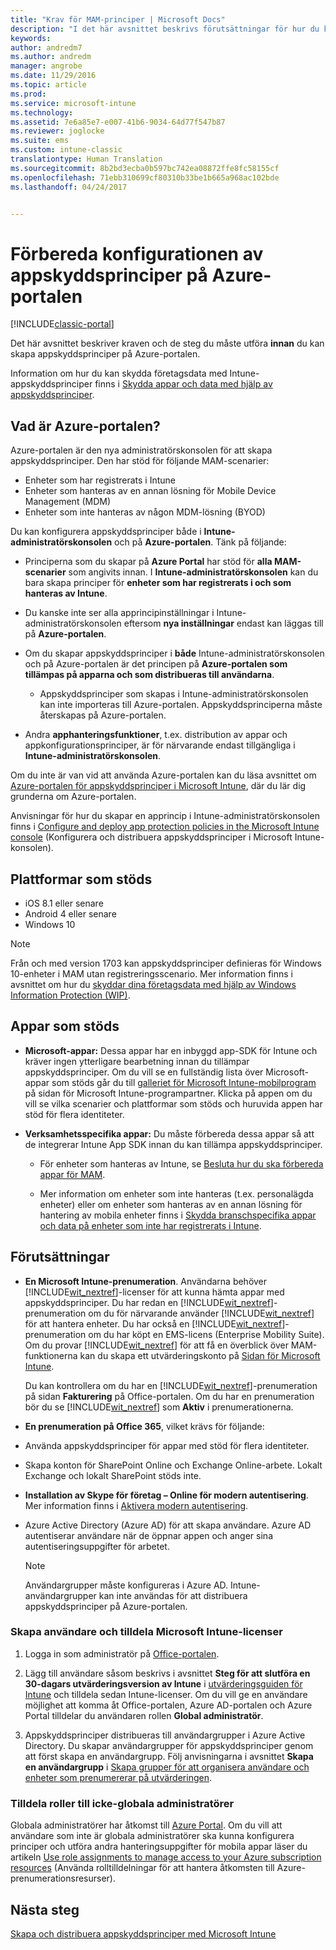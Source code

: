 ```yaml
---
title: "Krav för MAM-principer | Microsoft Docs"
description: "I det här avsnittet beskrivs förutsättningar för hur du konfigurerar användare innan du skapar hanteringsprinciper för mobilappar."
keywords: 
author: andredm7
ms.author: andredm
manager: angrobe
ms.date: 11/29/2016
ms.topic: article
ms.prod: 
ms.service: microsoft-intune
ms.technology: 
ms.assetid: 7e6a85e7-e007-41b6-9034-64d77f547b87
ms.reviewer: joglocke
ms.suite: ems
ms.custom: intune-classic
translationtype: Human Translation
ms.sourcegitcommit: 8b2bd3ecba0b597bc742ea08872ffe8fc58155cf
ms.openlocfilehash: 71ebb310699cf80310b33be1b665a968ac102bde
ms.lasthandoff: 04/24/2017


---
```


# <a name="get-ready-to-configure-app-protection-policies-in-the-azure-portal"></a>Förbereda konfigurationen av appskyddsprinciper på Azure-portalen

[!INCLUDE[classic-portal](../includes/classic-portal.md)]

Det här avsnittet beskriver kraven och de steg du måste utföra **innan** du kan skapa appskyddsprinciper på Azure-portalen.

Information om hur du kan skydda företagsdata med Intune-appskyddsprinciper finns i [Skydda appar och data med hjälp av appskyddsprinciper](protect-apps-and-data-with-microsoft-intune.md).

## <a name="what-is-the-azure-portal"></a>Vad är Azure-portalen?

Azure-portalen är den nya administratörskonsolen för att skapa appskyddsprinciper. Den har stöd för följande MAM-scenarier:
- Enheter som har registrerats i Intune
- Enheter som hanteras av en annan lösning för Mobile Device Management (MDM)
- Enheter som inte hanteras av någon MDM-lösning (BYOD)

Du kan konfigurera appskyddsprinciper både i **Intune-administratörskonsolen** och på **Azure-portalen**.  Tänk på följande:

* Principerna som du skapar på **Azure Portal** har stöd för **alla MAM-scenarier** som angivits innan. I **Intune-administratörskonsolen** kan du bara skapa principer för **enheter som har registrerats i och som hanteras av Intune**.

* Du kanske inte ser alla apprincipinställningar i Intune-administratörskonsolen eftersom **nya inställningar** endast kan läggas till på **Azure-portalen**.

* Om du skapar appskyddsprinciper i **både** Intune-administratörskonsolen och på Azure-portalen är det principen på **Azure-portalen som tillämpas på apparna och som distribueras till användarna**.
    * Appskyddsprinciper som skapas i Intune-administratörskonsolen kan inte importeras till Azure-portalen.  Appskyddsprinciperna måste återskapas på Azure-portalen.


* Andra **apphanteringsfunktioner**, t.ex. distribution av appar och appkonfigurationsprinciper, är för närvarande endast tillgängliga i **Intune-administratörskonsolen**.


Om du inte är van vid att använda Azure-portalen kan du läsa avsnittet om [Azure-portalen för appskyddsprinciper i Microsoft Intune](azure-portal-for-microsoft-intune-mam-policies.md), där du lär dig grunderna om Azure-portalen.

Anvisningar för hur du skapar en apprincip i Intune-administratörskonsolen finns i [Configure and deploy app protection policies in the Microsoft Intune console](configure-and-deploy-mobile-application-management-policies-in-the-microsoft-intune-console.md) (Konfigurera och distribuera appskyddsprinciper i Microsoft Intune-konsolen).


##  <a name="supported-platforms"></a>Plattformar som stöds
- iOS 8.1 eller senare
- Android 4 eller senare
- Windows 10

>[!NOTE]
>Från och med version 1703 kan appskyddsprinciper definieras för Windows 10-enheter i MAM utan registreringsscenario. Mer information finns i avsnittet om hur du [skyddar dina företagsdata med hjälp av Windows Information Protection (WIP)](https://technet.microsoft.com/itpro/windows/keep-secure/protect-enterprise-data-using-wip).

##  <a name="supported-apps"></a>Appar som stöds
* **Microsoft-appar:** Dessa appar har en inbyggd app-SDK för Intune och kräver ingen ytterligare bearbetning innan du tillämpar appskyddsprinciper.
Om du vill se en fullständig lista över Microsoft-appar som stöds går du till [galleriet för Microsoft Intune-mobilprogram](https://www.microsoft.com/cloud-platform/microsoft-intune-apps) på sidan för Microsoft Intune-programpartner. Klicka på appen om du vill se vilka scenarier och plattformar som stöds och huruvida appen har stöd för flera identiteter.

* **Verksamhetsspecifika appar:** Du måste förbereda dessa appar så att de integrerar Intune App SDK innan du kan tillämpa appskyddsprinciper.

  * För enheter som hanteras av Intune, se [Besluta hur du ska förbereda appar för MAM](decide-how-to-prepare-apps-for-mobile-application-management-with-microsoft-intune.md).

  * Mer information om enheter som inte hanteras (t.ex. personalägda enheter) eller om enheter som hanteras av en annan lösning för hantering av mobila enheter finns i [Skydda branschspecifika appar och data på enheter som inte har registrerats i Intune](protect-line-of-business-apps-and-data-on-devices-not-enrolled-in-microsoft-intune.md).

## <a name="prerequisites"></a>Förutsättningar

-   **En Microsoft Intune-prenumeration**. Användarna behöver [!INCLUDE[wit_nextref](../includes/wit_nextref_md.md)]-licenser för att kunna hämta appar med appskyddsprinciper.
Du har redan en [!INCLUDE[wit_nextref](../includes/wit_nextref_md.md)]-prenumeration om du för närvarande använder [!INCLUDE[wit_nextref](../includes/wit_nextref_md.md)] för att hantera enheter. Du har också en [!INCLUDE[wit_nextref](../includes/wit_nextref_md.md)]-prenumeration om du har köpt en EMS-licens (Enterprise Mobility Suite). Om du provar [!INCLUDE[wit_nextref](../includes/wit_nextref_md.md)] för att få en överblick över MAM-funktionerna kan du skapa ett utvärderingskonto på [Sidan för Microsoft Intune](https://www.microsoft.com/server-cloud/products/microsoft-intune/).

    Du kan kontrollera om du har en [!INCLUDE[wit_nextref](../includes/wit_nextref_md.md)]-prenumeration på sidan **Fakturering** på Office-portalen.  Om du har en prenumeration bör du se [!INCLUDE[wit_nextref](../includes/wit_nextref_md.md)] som **Aktiv** i prenumerationerna.

-   **En prenumeration på Office 365**, vilket krävs för följande:

  - Använda appskyddsprinciper för appar med stöd för flera identiteter.

  - Skapa konton för SharePoint Online och Exchange Online-arbete. Lokalt Exchange och lokalt SharePoint stöds inte.

-   **Installation av Skype för företag – Online för modern autentisering**. Mer information finns i [Aktivera modern autentisering](https://social.technet.microsoft.com/wiki/contents/articles/34339.skype-for-business-online-enable-your-tenant-for-modern-authentication.aspx).


- Azure Active Directory (Azure AD) för att skapa användare. Azure AD autentiserar användare när de öppnar appen och anger sina autentiseringsuppgifter för arbetet.

    > [!NOTE]
    > Användargrupper måste konfigureras i Azure AD. Intune-användargrupper kan inte användas för att distribuera appskyddsprinciper på Azure-portalen.

### <a name="create-users-and-assign-microsoft-intune-licenses"></a>Skapa användare och tilldela Microsoft Intune-licenser

1.  Logga in som administratör på [Office-portalen](https://portal.office.com).

2.  Lägg till användare såsom beskrivs i avsnittet **Steg för att slutföra en 30-dagars utvärderingsversion av Intune** i [utvärderingsguiden för Intune](https://docs.microsoft.com/intune/understand-explore/get-started-with-a-30-day-trial-of-microsoft-intune) och tilldela sedan Intune-licenser. Om du vill ge en användare möjlighet att komma åt Office-portalen, Azure AD-portalen och Azure Portal tilldelar du användaren rollen **Global administratör**.

5.  Appskyddsprinciper distribueras till användargrupper i Azure Active Directory. Du skapar användargrupper för appskyddsprinciper genom att först skapa en användargrupp. Följ anvisningarna i avsnittet **Skapa en användargrupp** i [Skapa grupper för att organisera användare och enheter som prenumererar på utvärderingen](https://docs.microsoft.com/intune/understand-explore/get-started-with-a-30-day-trial-of-microsoft-intune-step-3).

### <a name="assign-roles-to-non-global-admin-users"></a>Tilldela roller till icke-globala administratörer

Globala administratörer har åtkomst till [Azure Portal](https://portal.azure.com).  Om du vill att användare som inte är globala administratörer ska kunna konfigurera principer och utföra andra hanteringsuppgifter för mobila appar läser du artikeln [Use role assignments to manage access to your Azure subscription resources](https://azure.microsoft.com/documentation/articles/role-based-access-control-configure/) (Använda rolltilldelningar för att hantera åtkomsten till Azure-prenumerationsresurser).

## <a name="next-steps"></a>Nästa steg
[Skapa och distribuera appskyddsprinciper med Microsoft Intune](create-and-deploy-mobile-app-management-policies-with-microsoft-intune.md)

